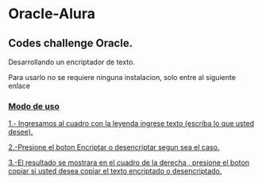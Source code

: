 # Oracle-Alura
## Codes challenge Oracle. 
Desarrollando un encriptador de texto. 

Para usarlo no se requiere ninguna instalacion, solo entre al siguiente enlace <a href="https://ingrzs.github.io/EncriptadorTexto/">

### Modo de uso
1.- Ingresamos al cuadro con la leyenda ingrese texto (escriba lo que usted desee).

2.-Presione el boton Encriptar o desencriptar segun sea el caso.

3.-El resultado se mostrara en el cuadro de la derecha , presione el boton copiar si usted desea copiar el texto encriptado o desencriptado.
